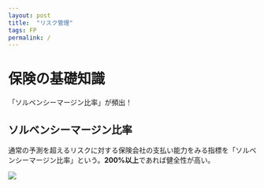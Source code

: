 ```yaml
---
layout: post
title:  "リスク管理"
tags: FP
permalink: /
---
```

# 保険の基礎知識
「ソルベンシーマージン比率」が頻出！

## ソルベンシーマージン比率
通常の予測を超えるリスクに対する保険会社の支払い能力をみる指標を「ソルベンシーマージン比率」という。**200%以上**であれば健全性が高い。

![]({{site.baseurl}}/assets/images/ethical.png)

